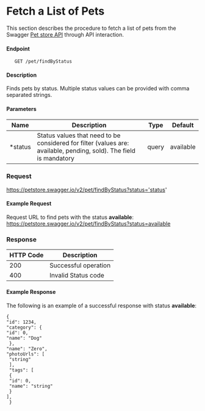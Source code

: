 
# Fetch a List of Pets

This section describes the procedure to fetch a list of pets from the Swagger [Pet store API](https://petstore.swagger.io/) through API interaction.

#### Endpoint
       GET /pet/findByStatus

#### Description
Finds pets by status.
Multiple status values can be provided with comma separated strings.

#### Parameters

| Name|Description|Type  |Default|
|--------|-------------------------------------------------------------------------------------------|------|------------|
| *status |Status values that need to be considered for filter (values are: available, pending, sold). The field is mandatory |query | available


### Request
https://petstore.swagger.io/v2/pet/findByStatus?status='status'

#### Example Request
Request URL to find pets with the status **available**: 
https://petstore.swagger.io/v2/pet/findByStatus?status=available


### Response

| HTTP Code       |Description                          |           
|--------------|-------------------------------|
|200           |Successful operation   
|400           |Invalid Status code

#### Example Response
The following is an example of a successful  response with status **available**:

    {
    "id": 1234,
    "category": {
    "id": 0,
    "name": "Dog"
     },
    "name": "Zero",
    "photoUrls": [
     "string"
     ],
     "tags": [
     {
     "id": 0,
     "name": "string"
     }
    ],
     }
<!--stackedit_data:
eyJoaXN0b3J5IjpbMTc3MzQ0MzY4NiwxNDUwMDExODY4XX0=
-->